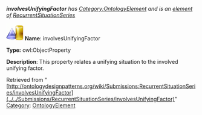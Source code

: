___involvesUnifyingFactor__ has [Category:OntologyElement](../../Category/OntologyElement "Category:OntologyElement") and is an [element of](../../Property/ElementOf "Property:ElementOf") [RecurrentSituationSeries](../../Submissions/RecurrentSituationSeries "Submissions:RecurrentSituationSeries")_


  




[![ObjectProperty](../../images/thumb/c/c3/ObjectProperty.gif/45px-ObjectProperty.gif)](../../Image/ObjectProperty.gif "ObjectProperty")
__Name__: involvesUnifyingFactor 


__Type:__ owl:ObjectProperty 


__Description__: This property relates a unifying situation to the involved unifying factor. 





Retrieved from "[http://ontologydesignpatterns.org/wiki/Submissions:RecurrentSituationSeries/involvesUnifyingFactor](../../Submissions/RecurrentSituationSeries/involvesUnifyingFactor)"
 [Category](http://ontologydesignpatterns.org/wiki/Special:Categories "Special:Categories"): [OntologyElement](../../Category/OntologyElement "Category:OntologyElement")
